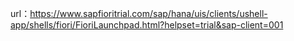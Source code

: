 url：https://www.sapfioritrial.com/sap/hana/uis/clients/ushell-app/shells/fiori/FioriLaunchpad.html?helpset=trial&sap-client=001
